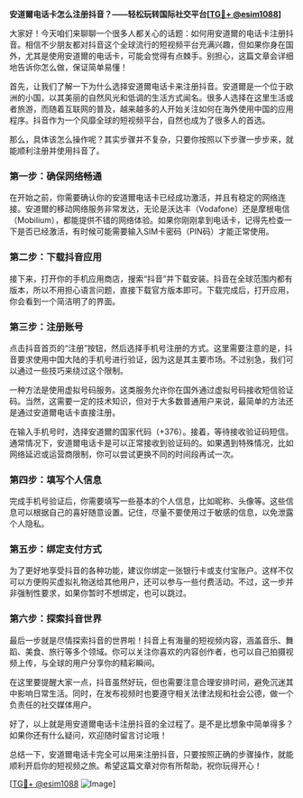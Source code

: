 **安道爾电话卡怎么注册抖音？——轻松玩转国际社交平台[[TG💪+ @esim1088](https://t.me/s/esim1088)]**

大家好！今天咱们来聊聊一个很多人都关心的话题：如何用安道爾的电话卡注册抖音。相信不少朋友都对抖音这个全球流行的短视频平台充满兴趣，但如果你身在国外，尤其是使用安道爾的电话卡，可能会觉得有点棘手。别担心，这篇文章会详细地告诉你怎么做，保证简单易懂！

首先，让我们了解一下为什么选择安道爾电话卡来注册抖音。安道爾是一个位于欧洲的小国，以其美丽的自然风光和低调的生活方式闻名。很多人选择在这里生活或者旅游，而随着互联网的普及，越来越多的人开始关注如何在海外使用中国的应用程序。抖音作为一个风靡全球的短视频平台，自然也成为了很多人的首选。

那么，具体该怎么操作呢？其实步骤并不复杂，只要你按照以下步骤一步步来，就能顺利注册并使用抖音了。

### 第一步：确保网络畅通

在开始之前，你需要确认你的安道爾电话卡已经成功激活，并且有稳定的网络连接。安道爾的移动网络服务非常发达，无论是沃达丰（Vodafone）还是摩根电信（Mobilium），都能提供不错的网络体验。如果你刚刚拿到电话卡，记得先检查一下是否已经激活，有时候可能需要输入SIM卡密码（PIN码）才能正常使用。

### 第二步：下载抖音应用

接下来，打开你的手机应用商店，搜索“抖音”并下载安装。抖音在全球范围内都有版本，所以不用担心语言问题，直接下载官方版本即可。下载完成后，打开应用，你会看到一个简洁明了的界面。

### 第三步：注册账号

点击抖音首页的“注册”按钮，然后选择手机号注册的方式。这里需要注意的是，抖音要求使用中国大陆的手机号进行验证，因为这是其主要市场。不过别急，我们可以通过一些技巧来绕过这个限制。

一种方法是使用虚拟号码服务。这类服务允许你在国外通过虚拟号码接收短信验证码。当然，这需要一定的技术知识，但对于大多数普通用户来说，最简单的方法还是通过安道爾电话卡直接注册。

在输入手机号时，选择安道爾的国家代码（+376）。接着，等待接收验证码短信。通常情况下，安道爾电话卡是可以正常接收到验证码的。如果遇到特殊情况，比如网络延迟或运营商限制，你可以尝试更换不同的时间段再试一次。

### 第四步：填写个人信息

完成手机号验证后，你需要填写一些基本的个人信息，比如昵称、头像等。这些信息可以根据自己的喜好随意设置。记住，尽量不要使用过于敏感的信息，以免泄露个人隐私。

### 第五步：绑定支付方式

为了更好地享受抖音的各种功能，建议你绑定一张银行卡或支付宝账户。这样不仅可以方便购买虚拟礼物送给其他用户，还可以参与一些付费活动。不过，这一步并非强制性要求，如果你暂时不想绑定，也可以跳过。

### 第六步：探索抖音世界

最后一步就是尽情探索抖音的世界啦！抖音上有海量的短视频内容，涵盖音乐、舞蹈、美食、旅行等多个领域。你可以关注你喜欢的内容创作者，也可以自己拍摄视频上传，与全球的用户分享你的精彩瞬间。

在这里要提醒大家一点，抖音虽然好玩，但也需要注意合理安排时间，避免沉迷其中影响日常生活。同时，在发布视频时也要遵守相关法律法规和社会公德，做一个负责任的社交媒体用户。

好了，以上就是用安道爾电话卡注册抖音的全过程了。是不是比想象中简单得多？如果你还有什么疑问，欢迎随时留言讨论哦！

总结一下，安道爾电话卡完全可以用来注册抖音，只要按照正确的步骤操作，就能顺利开启你的短视频之旅。希望这篇文章对你有所帮助，祝你玩得开心！

[[TG💪+ @esim1088](https://t.me/s/esim1088) ![Image](https://i.postimg.cc/4NQfJmqS/Snipaste-2025-05-13-00-14-12.png)]